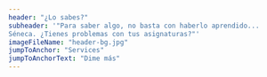 ```yaml
---
header: "¿Lo sabes?"
subheader: '"Para saber algo, no basta con haberlo aprendido... 
Séneca. ¿Tienes problemas con tus asignaturas?"'
imageFileName: "header-bg.jpg"
jumpToAnchor: "Services"
jumpToAnchorText: "Dime más"
---
```

